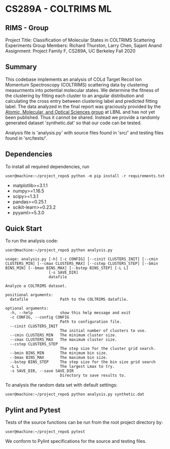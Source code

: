# CS289A - COLTRIMS ML

## RIMS - Group
Project Title: Classification of Molecular States in COLTRIMS Scattering Experiments
Group Members: Richard Thurston, Larry Chen, Sajant Anand
Assignment: Project Family F, CS289A, UC Berkeley Fall 2020

## Summary

This codebase implements an analysis of COLd Target Recoil Ion Momentum Spectroscopy (COLTRIMS) scattering data by clustering measurments into potential molecular states. We determine the fitness of the clustering by fitting each cluster to an angular distribution and calculating the cross entry between clustering label and predicted fitting label. The data analyzed in the final report was graciously provided by the [Atomic, Molecular, and Optical Sciences group](http://amo-csd.lbl.gov/home.php) at LBNL and has not yet been published. Thus it cannot be shared.
Instead we provide a randomly generated dataset 'synthetic.dat' so that our code can be tested.

Analysis file is 'analysis.py' with source files found in 'src/' and testing files found in 'src/tests/'.

## Dependencies

To install all required dependencies, run

```
user@machine:~/project_repo$ python -m pip install -r requirements.txt
```

- matplotlib>=3.1.1
- numpy>=1.16.5
- scipy>=1.3.1
- pandas>=0.25.1
- scikit-learn>=0.23.2
- pyyaml>=5.3.0

## Quick Start

To run the analysis code:

```
user@machine:~/project_repo$ python analysis.py

usage: analysis.py [-h] [-c CONFIG] [--cinit CLUSTERS_INIT] [--cmin CLUSTERS_MIN] [--cmax CLUSTERS_MAX] [--cstep CLUSTERS_STEP] [--bmin BINS_MIN] [--bmax BINS_MAX] [--bstep BINS_STEP] [-L L]
                   [-s SAVE_DIR]
                   datafile

Analyze a COLTRIMS dataset.

positional arguments:
  datafile              Path to the COLTRIMS datafile.

optional arguments:
  -h, --help            show this help message and exit
  -c CONFIG, --config CONFIG
                        Path to configuration file.
  --cinit CLUSTERS_INIT
                        The initial number of clusters to use.
  --cmin CLUSTERS_MIN   The minimum cluster size.
  --cmax CLUSTERS_MAX   The maximum cluster size.
  --cstep CLUSTERS_STEP
                        The step size for the cluster grid search.
  --bmin BINS_MIN       The minimum bin size.
  --bmax BINS_MAX       The maximum bin size.
  --bstep BINS_STEP     The step size for the bin size grid search
  -L L                  The largest Lmax to try.
  -s SAVE_DIR, --save SAVE_DIR
                        Directory to save results to.
```

To analysis the random data set with default settings:
```
user@machine:~/project_repo$ python analysis.py synthetic.dat
```

## Pylint and Pytest
Tests of the source functions can be run from the root project directory by: 

```
user@machine:~/project_repo$ pytest
```

We conform to Pylint specifications for the source and testing files.
